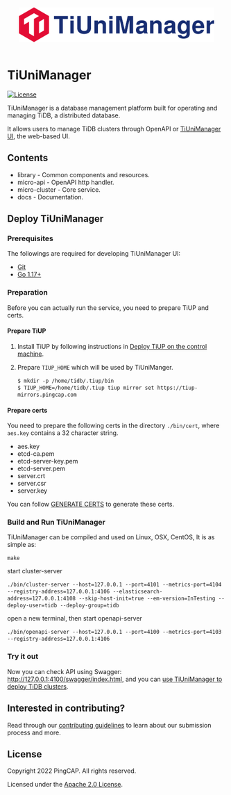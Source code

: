 <p align="center">
  <br>
  <img src="./docs/img/tiunimanager.svg" alt="logo" height="80px">
  <br>
  <br>
</p>

# TiUniManager

[![License](https://img.shields.io/badge/license-Apache--2.0-green?style=flat-square)](./LICENSE)

TiUniManager is a database management platform built for operating and managing TiDB, a distributed database.

It allows users to manage TiDB clusters through OpenAPI or [TiUniManager UI](https://github.com/pingcap/tiunimanager-ui), the web-based UI.

## Contents

- library - Common components and resources.
- micro-api - OpenAPI http handler.
- micro-cluster - Core service.
- docs - Documentation.

## Deploy TiUniManager

### Prerequisites

The followings are required for developing TiUniManager UI:

- [Git](https://git-scm.com/downloads)
- [Go 1.17+](https://go.dev/doc/install)

### Preparation

Before you can actually run the service, you need to prepare TiUP and certs.

#### Prepare TiUP

1. Install TiUP by following instructions in [Deploy TiUP on the control machine](https://docs.pingcap.com/tidb/stable/production-deployment-using-tiup#step-2-deploy-tiup-on-the-control-machine).

2. Prepare `TIUP_HOME` which will be used by TiUniManger.

   ```shell
   $ mkdir -p /home/tidb/.tiup/bin
   $ TIUP_HOME=/home/tidb/.tiup tiup mirror set https://tiup-mirrors.pingcap.com
   ```

#### Prepare certs

You need to prepare the following certs in the directory `./bin/cert`, where `aes.key` contains a 32 character string.

- aes.key
- etcd-ca.pem
- etcd-server-key.pem
- etcd-server.pem
- server.crt
- server.csr
- server.key

You can follow [GENERATE CERTS](./build_helper/GENERATE_CERTS.md) to generate these certs.

### Build and Run TiUniManager

TiUniManager can be compiled and used on Linux, OSX, CentOS, It is as simple as:
```
make
```

start cluster-server
```shell
./bin/cluster-server --host=127.0.0.1 --port=4101 --metrics-port=4104 --registry-address=127.0.0.1:4106 --elasticsearch-address=127.0.0.1:4108 --skip-host-init=true --em-version=InTesting --deploy-user=tidb --deploy-group=tidb
```

open a new terminal, then start openapi-server
```shell
./bin/openapi-server --host=127.0.0.1 --port=4100 --metrics-port=4103 --registry-address=127.0.0.1:4106
```

### Try it out

Now you can check API using Swagger: http://127.0.0.1:4100/swagger/index.html, and you can [use TiUniManager to deploy TiDB clusters](./build_helper/DEPLOY_TIDB.md).

## Interested in contributing?

Read through our [contributing guidelines](./CONTRIBUTING.md) to learn about our submission process and more.

## License

Copyright 2022 PingCAP. All rights reserved.

Licensed under the [Apache 2.0 License](./LICENSE).